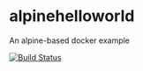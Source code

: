 # alpinehelloworld

An alpine-based docker example 

[![Build Status](http://127.0.0.1:8080/buildStatus/icon?job=alpinehelloworld)](https://60e2-2001-861-3380-cf30-1031-53f0-f967-fb61.ngrok-free.app/job/alpinehelloworld/)
